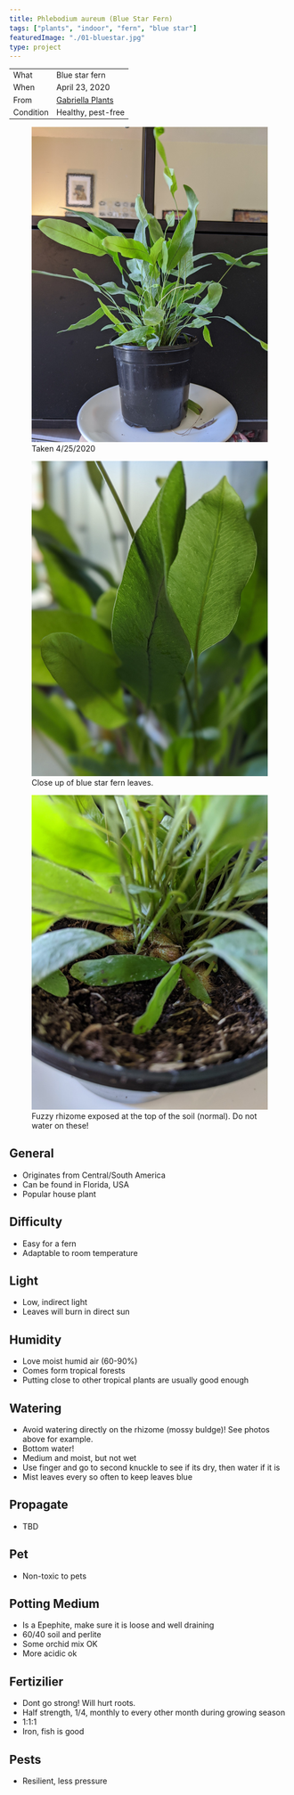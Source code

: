 ```yaml
---
title: Phlebodium aureum (Blue Star Fern)
tags: ["plants", "indoor", "fern", "blue star"]
featuredImage: "./01-bluestar.jpg"
type: project
---
```


|           |                                                      |
| --------- | ---------------------------------------------------- |
| What      | Blue star fern                                       |
| When      | April 23, 2020                                       |
| From      | [Gabriella Plants](https://www.gabriellaplants.com/) |
| Condition | Healthy, pest-free                                   |

<div class="project-gallery">
  <figure class="img--project">
    <img src="./01-bluestar.jpg" alt="Blue star fern in pot" />
    <figcaption>Taken 4/25/2020</figcaption>
  </figure>
  <figure class="img--project">
    <img src="./02-bluestar.jpg" alt="Close up of blue star fern leaves" />
    <figcaption>Close up of blue star fern leaves. </figcaption>
  </figure>
  <figure class="img--project">
    <img src="./03-bluestar.jpg" alt="Close up of blue star fern rhizome" />
    <figcaption>Fuzzy rhizome exposed at the top of the soil (normal). Do not water on these! </figcaption>
  </figure>
</div>

## General

- Originates from Central/South America
- Can be found in Florida, USA
- Popular house plant

## Difficulty

- Easy for a fern
- Adaptable to room temperature

## Light

- Low, indirect light
- Leaves will burn in direct sun

## Humidity

- Love moist humid air (60-90%)
- Comes form tropical forests
- Putting close to other tropical plants are usually good enough

## Watering

- Avoid watering directly on the rhizome (mossy buldge)! See photos above for example.
- Bottom water!
- Medium and moist, but not wet
- Use finger and go to second knuckle to see if its dry, then water if it is
- Mist leaves every so often to keep leaves blue

## Propagate

- TBD

## Pet

- Non-toxic to pets

## Potting Medium

- Is a Epephite, make sure it is loose and well draining
- 60/40 soil and perlite
- Some orchid mix OK
- More acidic ok

## Fertizilier

- Dont go strong! Will hurt roots.
- Half strength, 1/4, monthly to every other month during growing season
- 1:1:1
- Iron, fish is good

## Pests

- Resilient, less pressure
